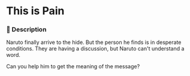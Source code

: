 # This is Pain

### 📄 Description
Naruto finally arrive to the hide. But the person he finds is in desperate conditions.
They are having a discussion, but Naruto can't understand a word.

Can you help him to get the meaning of the message?
